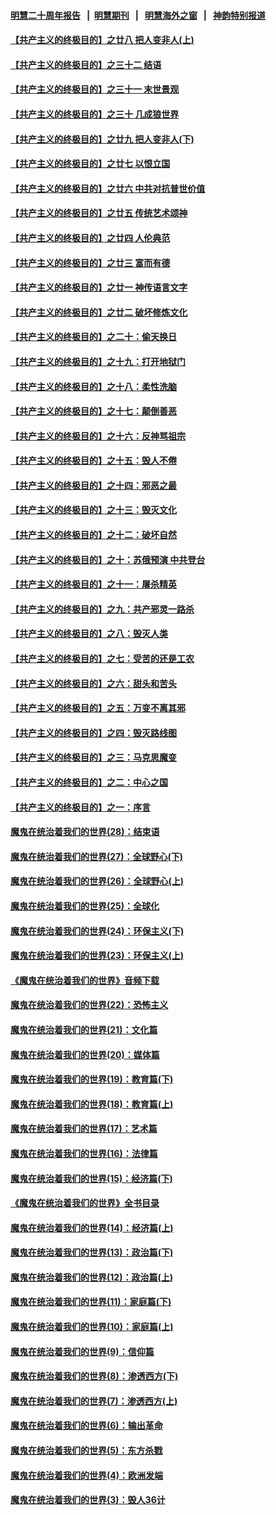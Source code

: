#### [明慧二十周年报告](https://github.com/gfw-breaker/mh-reports/blob/master/README.md?t=07161035) &nbsp;&nbsp;|&nbsp;&nbsp;[明慧期刊](https://github.com/gfw-breaker/mh-qikan) &nbsp;&nbsp;|&nbsp;&nbsp; [明慧海外之窗](https://github.com/gfw-breaker/mh-news/blob/master/README.md?t=07161035) &nbsp;&nbsp;|&nbsp;&nbsp; [神韵特别报道](https://github.com/gfw-breaker/mh-news/blob/master/shenyun.md?t=07161035) 

#### [【共产主义的终极目的】之廿八 把人变非人(上)](../pages/nsc422/n11340492.md?t=07161035) 

#### [【共产主义的终极目的】之三十二 结语](../pages/nsc422/n11360535.md?t=07161035) 

#### [【共产主义的终极目的】之三十一 末世景观](../pages/nsc422/n11351129.md?t=07161035) 

#### [【共产主义的终极目的】之三十 几成狼世界](../pages/nsc422/n11348280.md?t=07161035) 

#### [【共产主义的终极目的】之廿九 把人变非人(下)](../pages/nsc422/n11344140.md?t=07161035) 

#### [【共产主义的终极目的】之廿七 以恨立国](../pages/nsc422/n11336944.md?t=07161035) 

#### [【共产主义的终极目的】之廿六 中共对抗普世价值](../pages/nsc422/n11324785.md?t=07161035) 

#### [【共产主义的终极目的】之廿五 传统艺术颂神](../pages/nsc422/n11296396.md?t=07161035) 

#### [【共产主义的终极目的】之廿四 人伦典范](../pages/nsc422/n11296397.md?t=07161035) 

#### [【共产主义的终极目的】之廿三 富而有德](../pages/nsc422/n11283598.md?t=07161035) 

#### [【共产主义的终极目的】之廿一 神传语言文字](../pages/nsc422/n11263265.md?t=07161035) 

#### [【共产主义的终极目的】之廿二 破坏修炼文化](../pages/nsc422/n11245728.md?t=07161035) 

#### [【共产主义的终极目的】之二十：偷天换日](../pages/nsc422/n11238846.md?t=07161035) 

#### [【共产主义的终极目的】之十九：打开地狱门](../pages/nsc422/n11206376.md?t=07161035) 

#### [【共产主义的终极目的】之十八：柔性洗脑](../pages/nsc422/n11199994.md?t=07161035) 

#### [【共产主义的终极目的】之十七：颠倒善恶](../pages/nsc422/n11179782.md?t=07161035) 

#### [【共产主义的终极目的】之十六：反神骂祖宗](../pages/nsc422/n11166798.md?t=07161035) 

#### [【共产主义的终极目的】之十五：毁人不倦](../pages/nsc422/n11166792.md?t=07161035) 

#### [【共产主义的终极目的】之十四：邪恶之最](../pages/nsc422/n11150249.md?t=07161035) 

#### [【共产主义的终极目的】之十三：毁灭文化](../pages/nsc422/n11135227.md?t=07161035) 

#### [【共产主义的终极目的】之十二：破坏自然](../pages/nsc422/n11135214.md?t=07161035) 

#### [【共产主义的终极目的】之十：苏俄预演 中共登台](../pages/nsc422/n11118424.md?t=07161035) 

#### [【共产主义的终极目的】之十一：屠杀精英](../pages/nsc422/n11118442.md?t=07161035) 

#### [【共产主义的终极目的】之九：共产邪灵一路杀](../pages/nsc422/n11114139.md?t=07161035) 

#### [【共产主义的终极目的】之八：毁灭人类](../pages/nsc422/n11108503.md?t=07161035) 

#### [【共产主义的终极目的】之七：受苦的还是工农](../pages/nsc422/n11101809.md?t=07161035) 

#### [【共产主义的终极目的】之六：甜头和苦头](../pages/nsc422/n11096971.md?t=07161035) 

#### [【共产主义的终极目的】之五：万变不离其邪](../pages/nsc422/n11091285.md?t=07161035) 

#### [【共产主义的终极目的】之四：毁灭路线图](../pages/nsc422/n11086284.md?t=07161035) 

#### [【共产主义的终极目的】之三：马克思魔变](../pages/nsc422/n11061941.md?t=07161035) 

#### [【共产主义的终极目的】之二：中心之国](../pages/nsc422/n11047728.md?t=07161035) 

#### [【共产主义的终极目的】之一：序言](../pages/nsc422/n11086077.md?t=07161035) 

#### [魔鬼在统治着我们的世界(28)：结束语](../pages/nsc422/n10936246.md?t=07161035) 

#### [魔鬼在统治着我们的世界(27)：全球野心(下)](../pages/nsc422/n10928319.md?t=07161035) 

#### [魔鬼在统治着我们的世界(26)：全球野心(上)](../pages/nsc422/n10900318.md?t=07161035) 

#### [魔鬼在统治着我们的世界(25)：全球化](../pages/nsc422/n10788205.md?t=07161035) 

#### [魔鬼在统治着我们的世界(24)：环保主义(下)](../pages/nsc422/n10695307.md?t=07161035) 

#### [魔鬼在统治着我们的世界(23)：环保主义(上)](../pages/nsc422/n10688613.md?t=07161035) 

#### [《魔鬼在统治着我们的世界》音频下载](../pages/nsc422/n10635553.md?t=07161035) 

#### [魔鬼在统治着我们的世界(22)：恐怖主义](../pages/nsc422/n10614727.md?t=07161035) 

#### [魔鬼在统治着我们的世界(21)：文化篇](../pages/nsc422/n10597706.md?t=07161035) 

#### [魔鬼在统治着我们的世界(20)：媒体篇](../pages/nsc422/n10586579.md?t=07161035) 

#### [魔鬼在统治着我们的世界(19)：教育篇(下)](../pages/nsc422/n10564808.md?t=07161035) 

#### [魔鬼在统治着我们的世界(18)：教育篇(上)](../pages/nsc422/n10526970.md?t=07161035) 

#### [魔鬼在统治着我们的世界(17)：艺术篇](../pages/nsc422/n10499093.md?t=07161035) 

#### [魔鬼在统治着我们的世界(16)：法律篇](../pages/nsc422/n10485969.md?t=07161035) 

#### [魔鬼在统治着我们的世界(15)：经济篇(下)](../pages/nsc422/n10469975.md?t=07161035) 

#### [《魔鬼在统治着我们的世界》全书目录](../pages/nsc422/n10464261.md?t=07161035) 

#### [魔鬼在统治着我们的世界(14)：经济篇(上)](../pages/nsc422/n10457370.md?t=07161035) 

#### [魔鬼在统治着我们的世界(13)：政治篇(下)](../pages/nsc422/n10448270.md?t=07161035) 

#### [魔鬼在统治着我们的世界(12)：政治篇(上)](../pages/nsc422/n10444576.md?t=07161035) 

#### [魔鬼在统治着我们的世界(11)：家庭篇(下)](../pages/nsc422/n10440961.md?t=07161035) 

#### [魔鬼在统治着我们的世界(10)：家庭篇(上)](../pages/nsc422/n10435448.md?t=07161035) 

#### [魔鬼在统治着我们的世界(9)：信仰篇](../pages/nsc422/n10432159.md?t=07161035) 

#### [魔鬼在统治着我们的世界(8)：渗透西方(下)](../pages/nsc422/n10429603.md?t=07161035) 

#### [魔鬼在统治着我们的世界(7)：渗透西方(上)](../pages/nsc422/n10426013.md?t=07161035) 

#### [魔鬼在统治着我们的世界(6)：输出革命](../pages/nsc422/n10421536.md?t=07161035) 

#### [魔鬼在统治着我们的世界(5)：东方杀戮](../pages/nsc422/n10417707.md?t=07161035) 

#### [魔鬼在统治着我们的世界(4)：欧洲发端](../pages/nsc422/n10414890.md?t=07161035) 

#### [魔鬼在统治着我们的世界(3)：毁人36计](../pages/nsc422/n10411583.md?t=07161035) 

